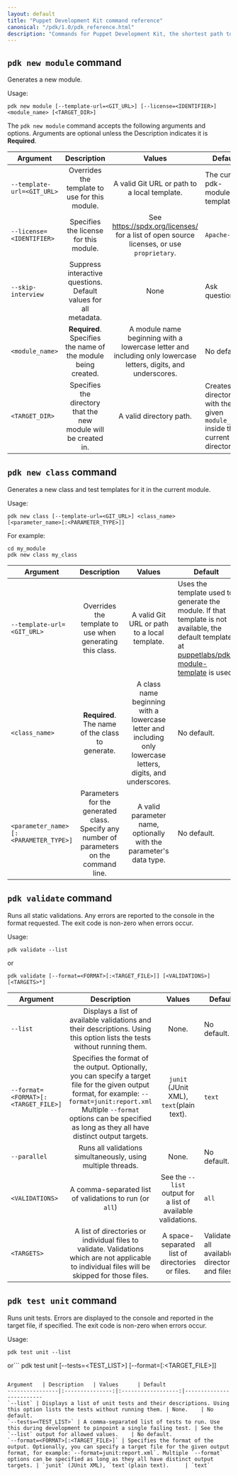```yaml
---
layout: default
title: "Puppet Development Kit command reference"
canonical: "/pdk/1.0/pdk_reference.html"
description: "Commands for Puppet Development Kit, the shortest path to developing better Puppet code."
---
```


## `pdk new module` command

Generates a new module.

Usage:

```
pdk new module [--template-url=<GIT_URL>] [--license=<IDENTIFIER>] <module_name> [<TARGET_DIR>]
```

The `pdk new module` command accepts the following arguments and options. Arguments are optional unless the Description indicates it is **Required**.

Argument   | Description   | Values      | Default
----------------|:---------------:|:------------------:|-------------------------
`--template-url=<GIT_URL>` | Overrides the template to use for this module. | A valid Git URL or path to a local template.    | The current pdk-module-template. 
`--license=<IDENTIFIER>` | Specifies the license for this module. | See https://spdx.org/licenses/ for a list of open source licenses, or use `proprietary`.    | `Apache-2.0`
`--skip-interview` | Suppress interactive questions. Default values for all metadata.| None    | Ask questions.
`<module_name>` | **Required**. Specifies the name of the module being created. | A module name beginning with a lowercase letter and including only lowercase letters, digits, and underscores.    | No default.
`<TARGET_DIR>` | Specifies the directory that the new module will be created in. | A valid directory path.    | Creates a directory with the given `module_name` inside the current directory.

## `pdk new class` command

Generates a new class and test templates for it in the current module.

Usage:

```
pdk new class [--template-url=<GIT_URL>] <class_name> [<parameter_name>[:<PARAMETER_TYPE>]]
```

For example:

```
cd my_module
pdk new class my_class
```

Argument   | Description   | Values      | Default
----------------|:---------------:|:------------------:|-------------------------
`--template-url=<GIT_URL>` | Overrides the template to use when generating this class. | A valid Git URL or path to a local template.   | Uses the template used to generate the module. If that template is not available, the default template at [puppetlabs/pdk-module-template](https://github.com/puppetlabs/pdk-module-template) is used.
`<class_name>` | **Required**. The name of the class to generate. | A class name beginning with a lowercase letter and including only lowercase letters, digits, and underscores.    | No default.
`<parameter_name>[:<PARAMETER_TYPE>]` | Parameters for the generated class. Specify any number of parameters on the command line. | A valid parameter name, optionally with the parameter's data type.    | No default.

## `pdk validate` command

Runs all static validations. Any errors are reported to the console in the format requested. The exit code is non-zero when errors occur.

Usage:

```
pdk validate --list
```
or
```
pdk validate [--format=<FORMAT>[:<TARGET_FILE>]] [<VALIDATIONS>] [<TARGETS>*]
```

Argument   | Description   | Values      | Default
----------------|:---------------:|:------------------:|-------------------------
`--list` | Displays a list of available validations and their descriptions. Using this option lists the tests without running them. | None.    | No default.
`--format=<FORMAT>[:<TARGET_FILE>]` | Specifies the format of the output. Optionally, you can specify a target file for the given output format, for example: `--format=junit:report.xml` Multiple `--format` options can be specified as long as they all have distinct output targets. | `junit` (JUnit XML), `text`(plain text).  | `text`
`--parallel` | Runs all validations simultaneously, using multiple threads. | None.    | No default.
`<VALIDATIONS>` | A comma-separated list of validations to run (or `all`) | See the `--list` output for a list of available validations.    | `all`
`<TARGETS>` | A list of directories or individual files to validate. Validations which are not applicable to individual files will be skipped for those files. | A space-separated list of directories or files.    | Validates all available directories and files.

## `pdk test unit` command

Runs unit tests. Errors are displayed to the console and reported in the target file, if specified. The exit code is non-zero when errors occur.

Usage:

```
pdk test unit --list
```
or```
pdk test unit [--tests=<TEST_LIST>] [--format=<FORMAT>[:<TARGET_FILE>]]
```

Argument   | Description   | Values      | Default
----------------|:---------------:|:------------------:|-------------------------
`--list` | Displays a list of unit tests and their descriptions. Using this option lists the tests without running them. | None.    | No default.
`--tests=<TEST_LIST>` | A comma-separated list of tests to run. Use this during development to pinpoint a single failing test. | See the `--list` output for allowed values.    | No default.
`--format=<FORMAT>[:<TARGET_FILE>]` | Specifies the format of the output. Optionally, you can specify a target file for the given output format, for example:`--format=junit:report.xml`. Multiple `--format` options can be specified as long as they all have distinct output targets. | `junit` (JUnit XML), `text`(plain text).     | `text`
